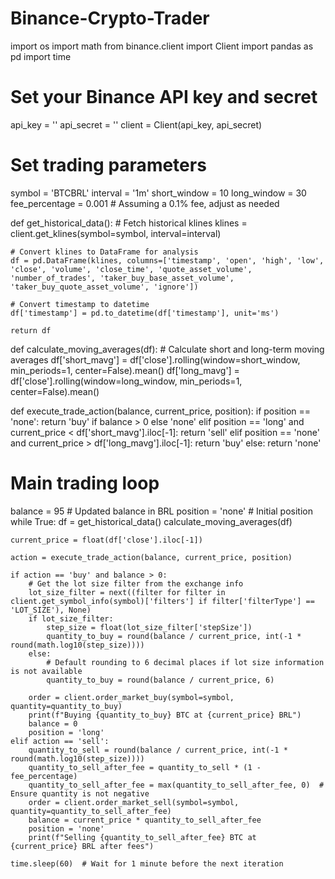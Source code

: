 # Binance-Crypto-Trader

import os
import math
from binance.client import Client
import pandas as pd
import time

# Set your Binance API key and secret
api_key = ''
api_secret = ''
client = Client(api_key, api_secret)

# Set trading parameters
symbol = 'BTCBRL'
interval = '1m'
short_window = 10
long_window = 30
fee_percentage = 0.001  # Assuming a 0.1% fee, adjust as needed

def get_historical_data():
    # Fetch historical klines
    klines = client.get_klines(symbol=symbol, interval=interval)
    
    # Convert klines to DataFrame for analysis
    df = pd.DataFrame(klines, columns=['timestamp', 'open', 'high', 'low', 'close', 'volume', 'close_time', 'quote_asset_volume', 'number_of_trades', 'taker_buy_base_asset_volume', 'taker_buy_quote_asset_volume', 'ignore'])
    
    # Convert timestamp to datetime
    df['timestamp'] = pd.to_datetime(df['timestamp'], unit='ms')
    
    return df

def calculate_moving_averages(df):
    # Calculate short and long-term moving averages
    df['short_mavg'] = df['close'].rolling(window=short_window, min_periods=1, center=False).mean()
    df['long_mavg'] = df['close'].rolling(window=long_window, min_periods=1, center=False).mean()

def execute_trade_action(balance, current_price, position):
    if position == 'none':
        return 'buy' if balance > 0 else 'none'
    elif position == 'long' and current_price < df['short_mavg'].iloc[-1]:
        return 'sell'
    elif position == 'none' and current_price > df['long_mavg'].iloc[-1]:
        return 'buy'
    else:
        return 'none'

# Main trading loop
balance = 95 # Updated balance in BRL
position = 'none'  # Initial position
while True:
    df = get_historical_data()
    calculate_moving_averages(df)
    
    current_price = float(df['close'].iloc[-1])
    
    action = execute_trade_action(balance, current_price, position)
    
    if action == 'buy' and balance > 0:
        # Get the lot size filter from the exchange info
        lot_size_filter = next((filter for filter in client.get_symbol_info(symbol)['filters'] if filter['filterType'] == 'LOT_SIZE'), None)
        if lot_size_filter:
            step_size = float(lot_size_filter['stepSize'])
            quantity_to_buy = round(balance / current_price, int(-1 * round(math.log10(step_size))))
        else:
            # Default rounding to 6 decimal places if lot size information is not available
            quantity_to_buy = round(balance / current_price, 6)
        
        order = client.order_market_buy(symbol=symbol, quantity=quantity_to_buy)
        print(f"Buying {quantity_to_buy} BTC at {current_price} BRL")
        balance = 0
        position = 'long'
    elif action == 'sell':
        quantity_to_sell = round(balance / current_price, int(-1 * round(math.log10(step_size))))
        quantity_to_sell_after_fee = quantity_to_sell * (1 - fee_percentage)
        quantity_to_sell_after_fee = max(quantity_to_sell_after_fee, 0)  # Ensure quantity is not negative
        order = client.order_market_sell(symbol=symbol, quantity=quantity_to_sell_after_fee)
        balance = current_price * quantity_to_sell_after_fee
        position = 'none'
        print(f"Selling {quantity_to_sell_after_fee} BTC at {current_price} BRL after fees")
    
    time.sleep(60)  # Wait for 1 minute before the next iteration
